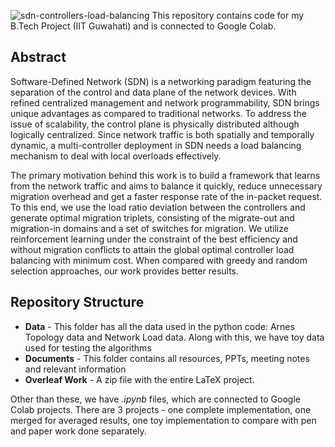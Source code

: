 ![sdn-controllers-load-balancing](https://socialify.git.ci/Imperial-lord/sdn-controllers-load-balancing/image?description=1&forks=1&issues=1&language=1&logo=https%3A%2F%2Fwww.grandmetric.com%2Fwp-content%2Fuploads%2F2017%2F11%2FSDN.png&owner=1&pattern=Circuit%20Board&pulls=1&stargazers=1&theme=Light)
This repository contains code for my B.Tech Project (IIT Guwahati) and is connected to Google Colab.

## Abstract 
Software-Defined Network (SDN) is a networking paradigm featuring the separation of the control and data plane of the network devices. With refined centralized management and network programmability, SDN brings unique advantages as compared to traditional networks. To address the issue of scalability, the control plane is physically distributed although logically centralized. Since network traffic is both spatially and temporally dynamic, a multi-controller deployment in SDN needs a load balancing mechanism to deal with local overloads effectively.

The primary motivation behind this work is to build a framework that learns from the network traffic and aims to balance it quickly, reduce unnecessary migration overhead and get a faster response rate of the in-packet request. To this end, we use the load ratio deviation between the controllers and generate optimal migration triplets, consisting of the migrate-out and migration-in domains and a set of switches for migration. We utilize reinforcement learning under the constraint of the best efficiency and without migration conflicts to attain the global optimal controller load balancing with minimum cost. When compared with greedy and random selection approaches, our work provides better results.

## Repository Structure
* **Data** - This folder has all the data used in the python code: Arnes Topology data and Network Load data. Along with this, we have toy data used for testing the algorithms
* **Documents** - This folder contains all resources, PPTs, meeting notes and relevant information
* **Overleaf Work** - A zip file with the entire LaTeX project.

Other than these, we have _.ipynb_ files, which are connected to Google Colab projects. There are 3 projects - one complete implementation, one merged for averaged results, one toy implementation to compare with pen and paper work done separately. 
